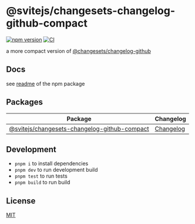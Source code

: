 # @svitejs/changesets-changelog-github-compact

[![npm version](https://img.shields.io/npm/v/@svitejs/changesets-changelog-github-compact)](https://www.npmjs.com/package/@svitejs/changesets-changelog-github-compact)
[![CI](https://github.com/svitejs/changesets-changelog-github-compact/actions/workflows/ci.yml/badge.svg)](https://github.com/svitejs/changesets-changelog-github-compact/actions/workflows/ci.yml)

a more compact version of [@changesets/changelog-github](https://github.com/changesets/changesets/tree/main/packages/changelog-github)

## Docs

see [readme](packages/changesets-changelog-github-compact/README.md) of the npm package

## Packages

| Package                                                | Changelog                                           |
| ------------------------------------------------------ | --------------------------------------------------- |
| [@svitejs/changesets-changelog-github-compact](packages/changesets-changelog-github-compact) | [Changelog](packages/changesets-changelog-github-compact/CHANGELOG.md) |

## Development

- `pnpm i` to install dependencies
- `pnpm dev` to run development build
- `pnpm test` to run tests
- `pnpm build` to run build

## License

[MIT](./LICENSE)
